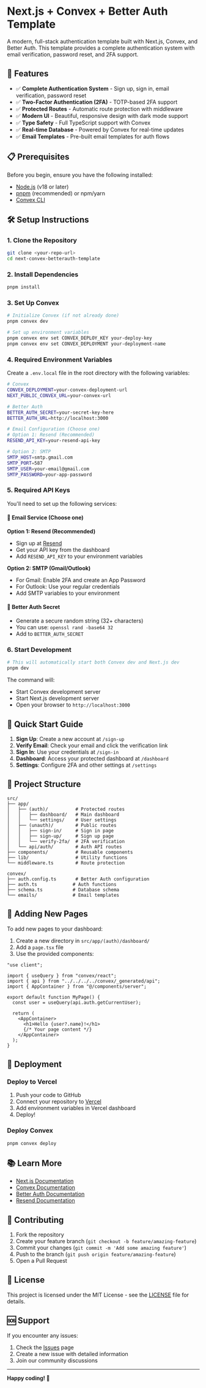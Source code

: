 # Next.js + Convex + Better Auth Template

A modern, full-stack authentication template built with Next.js, Convex, and Better Auth. This template provides a complete authentication system with email verification, password reset, and 2FA support.

## 🚀 Features

- ✅ **Complete Authentication System** - Sign up, sign in, email verification, password reset
- ✅ **Two-Factor Authentication (2FA)** - TOTP-based 2FA support
- ✅ **Protected Routes** - Automatic route protection with middleware
- ✅ **Modern UI** - Beautiful, responsive design with dark mode support
- ✅ **Type Safety** - Full TypeScript support with Convex
- ✅ **Real-time Database** - Powered by Convex for real-time updates
- ✅ **Email Templates** - Pre-built email templates for auth flows

## 📋 Prerequisites

Before you begin, ensure you have the following installed:
- [Node.js](https://nodejs.org/) (v18 or later)
- [pnpm](https://pnpm.io/) (recommended) or npm/yarn
- [Convex CLI](https://docs.convex.dev/get-started/quickstart)

## 🛠️ Setup Instructions

### 1. Clone the Repository

```bash
git clone <your-repo-url>
cd next-convex-betterauth-template
```

### 2. Install Dependencies

```bash
pnpm install
```

### 3. Set Up Convex

```bash
# Initialize Convex (if not already done)
pnpm convex dev

# Set up environment variables
pnpm convex env set CONVEX_DEPLOY_KEY your-deploy-key
pnpm convex env set CONVEX_DEPLOYMENT your-deployment-name
```

### 4. Required Environment Variables

Create a `.env.local` file in the root directory with the following variables:

```bash
# Convex
CONVEX_DEPLOYMENT=your-convex-deployment-url
NEXT_PUBLIC_CONVEX_URL=your-convex-url

# Better Auth
BETTER_AUTH_SECRET=your-secret-key-here
BETTER_AUTH_URL=http://localhost:3000

# Email Configuration (Choose one)
# Option 1: Resend (Recommended)
RESEND_API_KEY=your-resend-api-key

# Option 2: SMTP
SMTP_HOST=smtp.gmail.com
SMTP_PORT=587
SMTP_USER=your-email@gmail.com
SMTP_PASSWORD=your-app-password
```

### 5. Required API Keys

You'll need to set up the following services:

#### 📧 Email Service (Choose one)

**Option 1: Resend (Recommended)**
- Sign up at [Resend](https://resend.com/)
- Get your API key from the dashboard
- Add `RESEND_API_KEY` to your environment variables

**Option 2: SMTP (Gmail/Outlook)**
- For Gmail: Enable 2FA and create an App Password
- For Outlook: Use your regular credentials
- Add SMTP variables to your environment

#### 🔐 Better Auth Secret
- Generate a secure random string (32+ characters)
- You can use: `openssl rand -base64 32`
- Add to `BETTER_AUTH_SECRET`

### 6. Start Development

```bash
# This will automatically start both Convex dev and Next.js dev
pnpm dev
```

The command will:
- Start Convex development server
- Start Next.js development server
- Open your browser to `http://localhost:3000`

## 🎯 Quick Start Guide

1. **Sign Up**: Create a new account at `/sign-up`
2. **Verify Email**: Check your email and click the verification link
3. **Sign In**: Use your credentials at `/sign-in`
4. **Dashboard**: Access your protected dashboard at `/dashboard`
5. **Settings**: Configure 2FA and other settings at `/settings`

## 📁 Project Structure

```
src/
├── app/
│   ├── (auth)/          # Protected routes
│   │   ├── dashboard/   # Main dashboard
│   │   └── settings/    # User settings
│   ├── (unauth)/        # Public routes
│   │   ├── sign-in/     # Sign in page
│   │   ├── sign-up/     # Sign up page
│   │   └── verify-2fa/  # 2FA verification
│   └── api/auth/        # Auth API routes
├── components/          # Reusable components
├── lib/                 # Utility functions
└── middleware.ts        # Route protection

convex/
├── auth.config.ts       # Better Auth configuration
├── auth.ts             # Auth functions
├── schema.ts           # Database schema
└── emails/             # Email templates
```

## 🔧 Adding New Pages

To add new pages to your dashboard:

1. Create a new directory in `src/app/(auth)/dashboard/`
2. Add a `page.tsx` file
3. Use the provided components:

```tsx
"use client";

import { useQuery } from "convex/react";
import { api } from "../../../../convex/_generated/api";
import { AppContainer } from "@/components/server";

export default function MyPage() {
  const user = useQuery(api.auth.getCurrentUser);

  return (
    <AppContainer>
      <h1>Hello {user?.name}!</h1>
      {/* Your page content */}
    </AppContainer>
  );
}
```

## 🚀 Deployment

### Deploy to Vercel

1. Push your code to GitHub
2. Connect your repository to [Vercel](https://vercel.com)
3. Add environment variables in Vercel dashboard
4. Deploy!

### Deploy Convex

```bash
pnpm convex deploy
```

## 📚 Learn More

- [Next.js Documentation](https://nextjs.org/docs)
- [Convex Documentation](https://docs.convex.dev)
- [Better Auth Documentation](https://www.better-auth.com/docs)
- [Resend Documentation](https://resend.com/docs)

## 🤝 Contributing

1. Fork the repository
2. Create your feature branch (`git checkout -b feature/amazing-feature`)
3. Commit your changes (`git commit -m 'Add some amazing feature'`)
4. Push to the branch (`git push origin feature/amazing-feature`)
5. Open a Pull Request

## 📄 License

This project is licensed under the MIT License - see the [LICENSE](LICENSE) file for details.

## 🆘 Support

If you encounter any issues:

1. Check the [Issues](https://github.com/podalls97/next-convex-betterauth-template/issues) page
2. Create a new issue with detailed information
3. Join our community discussions

---

**Happy coding! 🎉**

